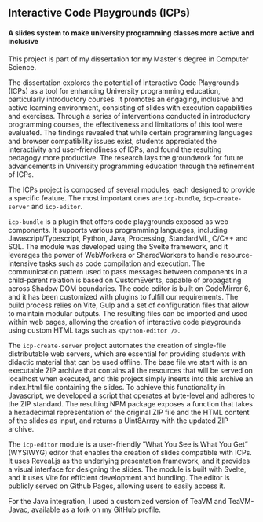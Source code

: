 ## Interactive Code Playgrounds (ICPs)
#### A slides system to make university programming classes more active and inclusive

This project is part of my dissertation for my Master's degree in Computer Science.

The dissertation explores the potential of Interactive Code Playgrounds (ICPs) as a tool for enhancing University programming education, particularly introductory courses. It promotes an engaging, inclusive and active learning environment, consisting of slides with execution capabilities and exercises. Through a series of interventions conducted in introductory programming courses, the effectiveness and limitations of this tool were evaluated. The findings revealed that while certain programming languages and browser compatibility issues exist, students appreciated the interactivity and user-friendliness of ICPs, and found the resulting pedagogy more productive. The research lays the groundwork for future advancements in University programming education through the refinement of ICPs.

The ICPs project is composed of several modules, each designed to provide a specific feature. The most important ones are `icp-bundle`, `icp-create-server` and `icp-editor`.

`icp-bundle` is a plugin that offers code playgrounds exposed as web components. It supports various programming languages, including Javascript/Typescript, Python, Java, Processing, StandardML, C/C++ and SQL. The module was developed using the Svelte framework, and it leverages the power of WebWorkers or SharedWorkers to handle resource-intensive tasks such as code compilation and execution. The communication pattern used to pass messages between components in a child-parent relation is based on CustomEvents, capable of propagating across Shadow DOM boundaries. The code editor is built on CodeMirror 6, and it has been customized with plugins to fulfill our requirements. The build process relies on Vite, Gulp and a set of configuration files that allow to maintain modular outputs. The resulting files can be imported and used within web pages, allowing the creation of interactive code playgrounds using custom HTML tags such as `<python-editor />`.

The `icp-create-server` project automates the creation of single-file distributable web servers, which are essential for providing students with didactic material that can be used offline. The base file we start with is an executable ZIP archive that contains all the resources that will be served on localhost when executed, and this project simply inserts into this archive an index.html file containing the slides. To achieve this functionality in Javascript, we developed a script that operates at byte-level and adheres to the ZIP standard. The resulting NPM package exposes a function that takes a hexadecimal representation of the original ZIP file and the HTML content of the slides as input, and returns a Uint8Array with the updated ZIP archive.

The `icp-editor` module is a user-friendly ”What You See is What You Get” (WYSIWYG) editor that enables the creation of slides compatible with ICPs. It uses Reveal.js as the underlying presentation framework, and it provides a visual interface for designing the slides. The module is built with Svelte, and it uses Vite for efficient development and bundling. The editor is publicly served on Github Pages, allowing users to easily access it.

For the Java integration, I used a customized version of TeaVM and TeaVM-Javac, available as a fork on my GitHub profile.